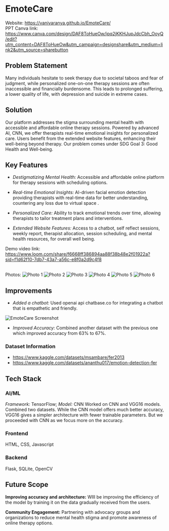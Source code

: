 # EmoteCare

Website: https://vanivaranya.github.io/EmoteCare/
<br>
PPT Canva link: https://www.canva.com/design/DAF8ToHueOw/ipq2jKKHJupJdcCbh_OoyQ/edit?utm_content=DAF8ToHueOw&utm_campaign=designshare&utm_medium=link2&utm_source=sharebutton

## Problem Statement

Many individuals hesitate to seek therapy due to societal taboos and fear of judgment, while personalized one-on-one therapy sessions are often inaccessible and financially burdensome. This leads to prolonged suffering, a lower quality of life, with depression and suicide in extreme cases.

## Solution
Our platform addresses the stigma surrounding mental health with accessible and affordable online therapy sessions. Powered by advanced AI, CNN, we offer therapists real-time emotional insights for personalized care. Users benefit from the extended website features, enhancing their well-being beyond therapy.
Our problem comes under SDG Goal 3: Good Health and Well-being.

## Key Features
- *Destigmatizing Mental Health:* Accessible and affordable online platform for therapy sessions with scheduling options.

- *Real-time Emotional Insights:* AI-driven facial emotion detection providing therapists with real-time data for better understanding, countering any loss due to virtual space .

- *Personalized Care:* Ability to track emotional trends over time, allowing therapists to tailor treatment plans and interventions.

- *Extended Website Features:* Access to a chatbot, self reflect sessions, weekly report, therapist allocation, session scheduling, and mental health resources, for overall well being.

Demo video link: https://www.loom.com/share/f6668ff386894aa88f38b48e2f01922a?sid=f1d62f10-7db7-43a7-a56c-e8f0a2d9c4f8
<br>
<br>

Photos:
![Photo 1](https://github.com/vanivaranya/EmoteCare/assets/122560072/6c20c524-51c4-436d-91bf-9fc2be85493a)
![Photo 2](https://github.com/vanivaranya/EmoteCare/assets/122560072/413ccbff-ad6d-4907-b3ea-0d38dbb9ae50)
![Photo 3](https://github.com/vanivaranya/EmoteCare/assets/122560072/9be1c828-abcc-444b-9dca-a7c27dec5984)
![Photo 4](https://github.com/vanivaranya/EmoteCare/assets/122560072/66a446e8-7e7c-4161-b519-27ddef3cca9a)
![Photo 5](https://github.com/vanivaranya/EmoteCare/assets/122560072/f7a43dae-49f6-4f9d-824f-5ad23d206fc6)
![Photo 6](https://github.com/vanivaranya/EmoteCare/assets/122560072/200e6ded-c414-45e8-8451-8ac81e148cb1)

## Improvements

- *Added a chatbot:* Used openai api chatbase.co for integrating a chatbot that is empathetic and friendly.


![EmoteCare Screenshot](https://github.com/vanivaranya/EmoteCare/assets/122560072/49b0cdd2-f8b3-474f-bba7-a119165c7d96)


- *Improved Accuracy:* Combined another dataset with the previous one which improved accuracy from 63% to 67%.


### Dataset Information
- https://www.kaggle.com/datasets/msambare/fer2013
- https://www.kaggle.com/datasets/ananthu017/emotion-detection-fer

## Tech Stack

### AI/ML
*Framework:* TensorFlow; *Model:* CNN 
Worked on CNN and VGG16 models. Combined two datasets. While the CNN model offers much better accuracy, VGG16 gives a simpler architecture with fewer trainable parameters. But we proceeded with CNN as we focus more on the accuracy.

### Frontend 
HTML, CSS, Javascript 

### Backend
Flask, SQLite, OpenCV

## Future Scope

**Improving accuracy and architecture:** WIll be improving the efficiency of the model by training it on the data gradually received from the users.


**Community Engagement:** Partnering with advocacy groups and organizations to reduce mental health stigma and promote awareness of online therapy options.
